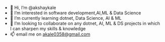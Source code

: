 - 👋 Hi, I’m @akshaykale
- 👀 I’m interested in software development,AI,ML & Data Science
- 🌱 I’m currently learning dotnet, Data Science, AI & ML
- 💞️ I’m looking to collaborate on any dotnet, AI, ML & DS projects in which I can sharpen my skills & knowledge 
- 📫 email me on akale0358@gmail.com


